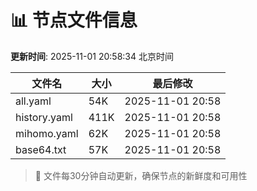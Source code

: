 # 📊 节点文件信息

**更新时间**: 2025-11-01 20:58:34 北京时间

| 文件名 | 大小 | 最后修改 |
|--------|------|----------|
| all.yaml | 54K | 2025-11-01 20:58 |
| history.yaml | 411K | 2025-11-01 20:58 |
| mihomo.yaml | 62K | 2025-11-01 20:58 |
| base64.txt | 57K | 2025-11-01 20:58 |

> 🔄 文件每30分钟自动更新，确保节点的新鲜度和可用性
